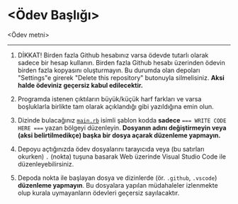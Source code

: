 <!--
  <Ödev Başlığı> VE <Ödev metni> ALANLARINI DOLDURUN, DİĞER KISIMLARA TERCİHEN DOKUNMAYIN. ÖDEV OLUŞTURMA SÜRECİ
  https://classroom.alaturka.dev/teach SAYFALARINDA AYRINTILI ANLATILMIŞTIR, LÜTFEN ÖNCE BU SAYFALARI OKUYUN.

  DİKKAT!  DÜZENLEMENİZİ TAMAMLADIKTAN SONRA:

  - BU AÇIKLAMA ÖBEĞİNİ KALDIRIN.
  - DEPOYU ŞABLON OLARAK AYARLAYIN (Settings → Template Repository ✓)
-->
<Ödev Başlığı>
==============

<Ödev metni>

---

1. DİKKAT! Birden fazla Github hesabınız varsa ödevde tutarlı olarak sadece bir hesap kullanın.  Birden fazla Github
   hesabı üzerinden ödevin birden fazla kopyasını oluşturmayın.  Bu durumda olan depoları "Settings"e girerek "Delete
   this repository" butonuyla silmelisiniz.  **Aksi halde ödeviniz geçersiz kabul edilecektir.**

2. Programda istenen çıktıların büyük/küçük harf farkları ve varsa boşluklarla birlikte tam olarak açıklandığı gibi
   yazıldığına emin olun.

3. Dizinde bulacağınız [`main.rb`](./main.rb) isimli şablon kodda **sadece** `=== WRITE CODE HERE ===` yazan bölgeyi
   düzenleyin. **Dosyanın adını değiştirmeyin veya (aksi belirtilmedikçe) başka bir dosya açarak düzenleme yapmayın.**

4. Depoyu açtığınızda ödev dosyalarını tarayıcıda veya (bu satırları okurken) `.` (nokta) tuşuna basarak Web üzerinde
   Visual Studio Code ile düzenleyebilirsiniz.

5. Depoda nokta ile başlayan dosya ve dizinlerde (ör. `.github`, `.vscode`) **düzenleme yapmayın**.  Bu dosyalara
   yapılan müdahaleler izlenmekte olup kurala uymayanların ödevleri geçersiz sayılacaktır.
